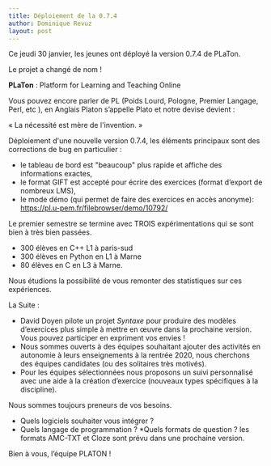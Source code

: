 ```yaml
---
title: Déploiement de la 0.7.4
author: Dominique Revuz
layout: post
---
```


Ce jeudi 30 janvier, les jeunes ont déployé la version 0.7.4 de PLaTon. 

Le projet a changé de nom !

**PLaTon** : Platform for Learning and Teaching Online

Vous pouvez encore parler de PL (Poids Lourd, Pologne, Premier Langage, Perl, etc ), en Anglais Platon s’appelle Plato et notre devise devient :

« La nécessité est mère de l'invention. »

Déploiement d'une nouvelle version 0.7.4, les éléments principaux sont des corrections de bug en particulier :

- le tableau de bord est "beaucoup" plus rapide et affiche des informations exactes,
- le format GIFT est accepté pour écrire des exercices (format d’export de nombreux LMS),
- le mode démo (qui permet de faire des exercices en accès anonyme): https://pl.u-pem.fr/filebrowser/demo/10792/

Le premier semestre se termine avec TROIS expérimentations qui se sont bien à très bien passées.

+ 300 élèves en C++ L1 à paris-sud 
+ 300 élèves en Python en L1 à Marne 
+ 80 élèves en C en L3 à Marne.

Nous étudions la possibilité de vous remonter des statistiques sur ces expériences.

La Suite :

* David Doyen pilote un projet *Syntaxe* pour produire des modèles d’exercices plus simple à mettre en œuvre dans la prochaine 
version. Vous pouvez participer en expriment vos envies !
* Nous sommes ouverts à des équipes souhaitant ajouter des activités en autonomie à leurs enseignements à la rentrée 2020, 
nous cherchons des équipes candidates (ou des solitaires très motivés).
* Pour les équipes sélectionnées nous proposons un suivi personnalisé avec une aide à la création d’exercice (nouveaux 
types spécifiques à la discipline).

Nous sommes toujours preneurs de vos besoins.

* Quels logiciels souhaiter vous intégrer ?
* Quels langage de programmation ?
*Quels formats de question ? les formats AMC-TXT et Cloze sont prévu dans une prochaine version.


Bien à vous, l’équipe PLATON !
